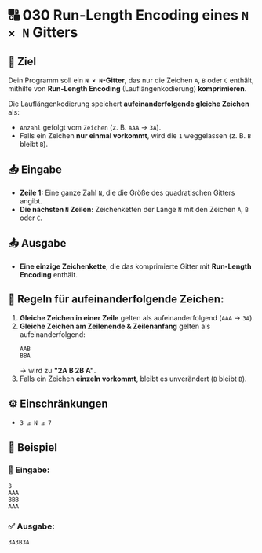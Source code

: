# 🔠 030 Run-Length Encoding eines `N × N` Gitters

## 🎯 Ziel
Dein Programm soll ein **`N × N`-Gitter**, das nur die Zeichen `A`, `B` oder `C` enthält,  
mithilfe von **Run-Length Encoding** (Lauflängenkodierung) **komprimieren**.

Die Lauflängenkodierung speichert **aufeinanderfolgende gleiche Zeichen** als:
- `Anzahl` gefolgt vom `Zeichen` (z. B. `AAA` → `3A`).
- Falls ein Zeichen **nur einmal vorkommt**, wird die `1` weggelassen (z. B. `B` bleibt `B`).

## 📥 Eingabe
- **Zeile 1:** Eine ganze Zahl `N`, die die Größe des quadratischen Gitters angibt.
- **Die nächsten `N` Zeilen:** Zeichenketten der Länge `N` mit den Zeichen `A`, `B` oder `C`.

## 📤 Ausgabe
- **Eine einzige Zeichenkette**, die das komprimierte Gitter mit **Run-Length Encoding** enthält.

## 📝 Regeln für aufeinanderfolgende Zeichen:
1. **Gleiche Zeichen in einer Zeile** gelten als aufeinanderfolgend (`AAA` → `3A`).
2. **Gleiche Zeichen am Zeilenende & Zeilenanfang** gelten als aufeinanderfolgend:
   ```
   AAB
   BBA
   ```
   → wird zu **"2A B 2B A"**.
3. Falls ein Zeichen **einzeln vorkommt**, bleibt es unverändert (`B` bleibt `B`).

## ⚙️ Einschränkungen
- `3 ≤ N ≤ 7`

## 📌 Beispiel

### 📝 Eingabe:
```
3
AAA
BBB
AAA
```

### ✅ Ausgabe:
```
3A3B3A
```
